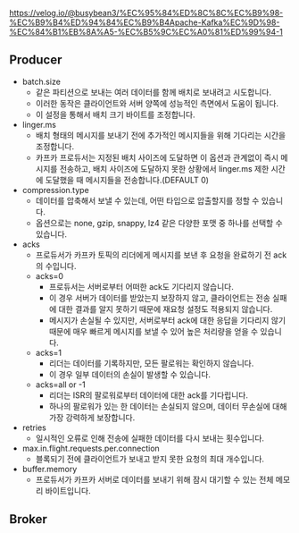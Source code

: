 https://velog.io/@busybean3/%EC%95%84%ED%8C%8C%EC%B9%98-%EC%B9%B4%ED%94%84%EC%B9%B4Apache-Kafka%EC%9D%98-%EC%84%B1%EB%8A%A5-%EC%B5%9C%EC%A0%81%ED%99%94-1

## Producer

* batch.size
  * 같은 파티션으로 보내는 여러 데이터를 함께 배치로 보내려고 시도합니다.
  * 이러한 동작은 클라이언트와 서버 양쪽에 성능적인 측면에서 도움이 됩니다.
  * 이 설정을 통해서 배치 크기 바이트를 조정합니다.
* linger.ms
  * 배치 형태의 메시지를 보내기 전에 추가적인 메시지들을 위해 기다리는 시간을 조정합니다.
  * 카프카 프로듀서는 지정된 배치 사이즈에 도달하면 이 옵션과 관계없이 즉시 메시지를 전송하고, 배치 사이즈에 도달하지 못한 상황에서 linger.ms 제한 시간에 도달했을 때 메시지들을 전송합니다.(DEFAULT 0)
* compression.type
  * 데이터를 압축해서 보낼 수 있는데, 어떤 타입으로 압출할지를 정할 수 있습니다.
  * 옵션으로는 none, gzip, snappy, lz4 같은 다양한 포맷 중 하나를 선택할 수 있습니다.
* acks
  * 프로듀서가 카프카 토픽의 리더에게 메시지를 보낸 후 요청을 완료하기 전 ack의 수입니다.
  * acks=0
    * 프로듀서는 서버로부터 어떠한 ack도 기다리지 않습니다.
    * 이 경우 서버가 데이터를 받았는지 보장하지 않고, 클라이언트는 전송 실패에 대한 결과를 알지 못하기 때문에 재요청 설정도 적용되지 않습니다.
    * 메시지가 손실될 수 있지만, 서버로부터 ack에 대한 응답을 기다리지 않기 때문에 매우 빠르게 메시지를 보낼 수 있어 높은 처리량을 얻을 수 있습니다.
  * acks=1
    * 리더는 데이터를 기록하지만, 모든 팔로워는 확인하지 않습니다.
    * 이 경우 일부 데이터의 손실이 발생할 수 있습니다.
  * acks=all or -1
    * 리더는 ISR의 팔로워로부터 데이터에 대한 ack를 기다립니다.
    * 하나의 팔로워가 있는 한 데이터는 손실되지 않으며, 데이터 무손실에 대해 가장 강력하게 보장합니다.
* retries
  * 일시적인 오류로 인해 전송에 실패한 데이터를 다시 보내는 횟수입니다.
* max.in.flight.requests.per.connection
  * 블록되기 전에 클라이언트가 보내고 받지 못한 요청의 최대 개수입니다.
* buffer.memory
  * 프로듀서가 카프카 서버로 데이터를 보내기 위해 잠시 대기할 수 있는 전체 메모리 바이트입니다.

## Broker

